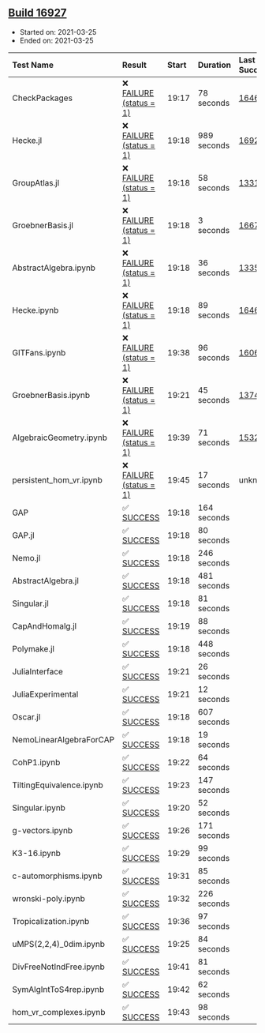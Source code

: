 ## [Build 16927](https://oscarci.mathematik.uni-kl.de/job/oscar/16927/)

* Started on: 2021-03-25
* Ended on: 2021-03-25

| Test Name    | Result | Start | Duration | Last Success | First Failure |
|:-------------|:-------|:------|:---------|:-------------|:--------------|
| CheckPackages | ❌ [FAILURE (status = 1)](https://oscarci.mathematik.uni-kl.de/job/oscar/16927/artifact/logs/build-16927/CheckPackages.log) | 19:17 | 78 seconds | [16463](https://oscarci.mathematik.uni-kl.de/job/oscar/16463/) | [16464](https://oscarci.mathematik.uni-kl.de/job/oscar/16464/) |
| Hecke.jl | ❌ [FAILURE (status = 1)](https://oscarci.mathematik.uni-kl.de/job/oscar/16927/artifact/logs/build-16927/Hecke.jl.log) | 19:18 | 989 seconds | [16920](https://oscarci.mathematik.uni-kl.de/job/oscar/16920/) | [16921](https://oscarci.mathematik.uni-kl.de/job/oscar/16921/) |
| GroupAtlas.jl | ❌ [FAILURE (status = 1)](https://oscarci.mathematik.uni-kl.de/job/oscar/16927/artifact/logs/build-16927/GroupAtlas.jl.log) | 19:18 | 58 seconds | [13311](https://oscarci.mathematik.uni-kl.de/job/oscar/13311/) | [13312](https://oscarci.mathematik.uni-kl.de/job/oscar/13312/) |
| GroebnerBasis.jl | ❌ [FAILURE (status = 1)](https://oscarci.mathematik.uni-kl.de/job/oscar/16927/artifact/logs/build-16927/GroebnerBasis.jl.log) | 19:18 | 3 seconds | [16676](https://oscarci.mathematik.uni-kl.de/job/oscar/16676/) | [16677](https://oscarci.mathematik.uni-kl.de/job/oscar/16677/) |
| AbstractAlgebra.ipynb | ❌ [FAILURE (status = 1)](https://oscarci.mathematik.uni-kl.de/job/oscar/16927/artifact/logs/build-16927/AbstractAlgebra.ipynb.log) | 19:18 | 36 seconds | [13355](https://oscarci.mathematik.uni-kl.de/job/oscar/13355/) | [13356](https://oscarci.mathematik.uni-kl.de/job/oscar/13356/) |
| Hecke.ipynb | ❌ [FAILURE (status = 1)](https://oscarci.mathematik.uni-kl.de/job/oscar/16927/artifact/logs/build-16927/Hecke.ipynb.log) | 19:18 | 89 seconds | [16463](https://oscarci.mathematik.uni-kl.de/job/oscar/16463/) | [16464](https://oscarci.mathematik.uni-kl.de/job/oscar/16464/) |
| GITFans.ipynb | ❌ [FAILURE (status = 1)](https://oscarci.mathematik.uni-kl.de/job/oscar/16927/artifact/logs/build-16927/GITFans.ipynb.log) | 19:38 | 96 seconds | [16068](https://oscarci.mathematik.uni-kl.de/job/oscar/16068/) | [16069](https://oscarci.mathematik.uni-kl.de/job/oscar/16069/) |
| GroebnerBasis.ipynb | ❌ [FAILURE (status = 1)](https://oscarci.mathematik.uni-kl.de/job/oscar/16927/artifact/logs/build-16927/GroebnerBasis.ipynb.log) | 19:21 | 45 seconds | [13748](https://oscarci.mathematik.uni-kl.de/job/oscar/13748/) | [13749](https://oscarci.mathematik.uni-kl.de/job/oscar/13749/) |
| AlgebraicGeometry.ipynb | ❌ [FAILURE (status = 1)](https://oscarci.mathematik.uni-kl.de/job/oscar/16927/artifact/logs/build-16927/AlgebraicGeometry.ipynb.log) | 19:39 | 71 seconds | [15322](https://oscarci.mathematik.uni-kl.de/job/oscar/15322/) | [15323](https://oscarci.mathematik.uni-kl.de/job/oscar/15323/) |
| persistent_hom_vr.ipynb | ❌ [FAILURE (status = 1)](https://oscarci.mathematik.uni-kl.de/job/oscar/16927/artifact/logs/build-16927/persistent_hom_vr.ipynb.log) | 19:45 | 17 seconds | unknown | unknown |
| GAP | ✅ [SUCCESS](https://oscarci.mathematik.uni-kl.de/job/oscar/16927/artifact/logs/build-16927/GAP.log) | 19:18 | 164 seconds |  |  |
| GAP.jl | ✅ [SUCCESS](https://oscarci.mathematik.uni-kl.de/job/oscar/16927/artifact/logs/build-16927/GAP.jl.log) | 19:18 | 80 seconds |  |  |
| Nemo.jl | ✅ [SUCCESS](https://oscarci.mathematik.uni-kl.de/job/oscar/16927/artifact/logs/build-16927/Nemo.jl.log) | 19:18 | 246 seconds |  |  |
| AbstractAlgebra.jl | ✅ [SUCCESS](https://oscarci.mathematik.uni-kl.de/job/oscar/16927/artifact/logs/build-16927/AbstractAlgebra.jl.log) | 19:18 | 481 seconds |  |  |
| Singular.jl | ✅ [SUCCESS](https://oscarci.mathematik.uni-kl.de/job/oscar/16927/artifact/logs/build-16927/Singular.jl.log) | 19:18 | 81 seconds |  |  |
| CapAndHomalg.jl | ✅ [SUCCESS](https://oscarci.mathematik.uni-kl.de/job/oscar/16927/artifact/logs/build-16927/CapAndHomalg.jl.log) | 19:19 | 88 seconds |  |  |
| Polymake.jl | ✅ [SUCCESS](https://oscarci.mathematik.uni-kl.de/job/oscar/16927/artifact/logs/build-16927/Polymake.jl.log) | 19:18 | 448 seconds |  |  |
| JuliaInterface | ✅ [SUCCESS](https://oscarci.mathematik.uni-kl.de/job/oscar/16927/artifact/logs/build-16927/JuliaInterface.log) | 19:21 | 26 seconds |  |  |
| JuliaExperimental | ✅ [SUCCESS](https://oscarci.mathematik.uni-kl.de/job/oscar/16927/artifact/logs/build-16927/JuliaExperimental.log) | 19:21 | 12 seconds |  |  |
| Oscar.jl | ✅ [SUCCESS](https://oscarci.mathematik.uni-kl.de/job/oscar/16927/artifact/logs/build-16927/Oscar.jl.log) | 19:18 | 607 seconds |  |  |
| NemoLinearAlgebraForCAP | ✅ [SUCCESS](https://oscarci.mathematik.uni-kl.de/job/oscar/16927/artifact/logs/build-16927/NemoLinearAlgebraForCAP.log) | 19:18 | 19 seconds |  |  |
| CohP1.ipynb | ✅ [SUCCESS](https://oscarci.mathematik.uni-kl.de/job/oscar/16927/artifact/logs/build-16927/CohP1.ipynb.log) | 19:22 | 64 seconds |  |  |
| TiltingEquivalence.ipynb | ✅ [SUCCESS](https://oscarci.mathematik.uni-kl.de/job/oscar/16927/artifact/logs/build-16927/TiltingEquivalence.ipynb.log) | 19:23 | 147 seconds |  |  |
| Singular.ipynb | ✅ [SUCCESS](https://oscarci.mathematik.uni-kl.de/job/oscar/16927/artifact/logs/build-16927/Singular.ipynb.log) | 19:20 | 52 seconds |  |  |
| g-vectors.ipynb | ✅ [SUCCESS](https://oscarci.mathematik.uni-kl.de/job/oscar/16927/artifact/logs/build-16927/g-vectors.ipynb.log) | 19:26 | 171 seconds |  |  |
| K3-16.ipynb | ✅ [SUCCESS](https://oscarci.mathematik.uni-kl.de/job/oscar/16927/artifact/logs/build-16927/K3-16.ipynb.log) | 19:29 | 99 seconds |  |  |
| c-automorphisms.ipynb | ✅ [SUCCESS](https://oscarci.mathematik.uni-kl.de/job/oscar/16927/artifact/logs/build-16927/c-automorphisms.ipynb.log) | 19:31 | 85 seconds |  |  |
| wronski-poly.ipynb | ✅ [SUCCESS](https://oscarci.mathematik.uni-kl.de/job/oscar/16927/artifact/logs/build-16927/wronski-poly.ipynb.log) | 19:32 | 226 seconds |  |  |
| Tropicalization.ipynb | ✅ [SUCCESS](https://oscarci.mathematik.uni-kl.de/job/oscar/16927/artifact/logs/build-16927/Tropicalization.ipynb.log) | 19:36 | 97 seconds |  |  |
| uMPS(2,2,4)_0dim.ipynb | ✅ [SUCCESS](https://oscarci.mathematik.uni-kl.de/job/oscar/16927/artifact/logs/build-16927/uMPS-2-2-4-_0dim.ipynb.log) | 19:25 | 84 seconds |  |  |
| DivFreeNotIndFree.ipynb | ✅ [SUCCESS](https://oscarci.mathematik.uni-kl.de/job/oscar/16927/artifact/logs/build-16927/DivFreeNotIndFree.ipynb.log) | 19:41 | 81 seconds |  |  |
| SymAlgIntToS4rep.ipynb | ✅ [SUCCESS](https://oscarci.mathematik.uni-kl.de/job/oscar/16927/artifact/logs/build-16927/SymAlgIntToS4rep.ipynb.log) | 19:42 | 62 seconds |  |  |
| hom_vr_complexes.ipynb | ✅ [SUCCESS](https://oscarci.mathematik.uni-kl.de/job/oscar/16927/artifact/logs/build-16927/hom_vr_complexes.ipynb.log) | 19:43 | 98 seconds |  |  |
